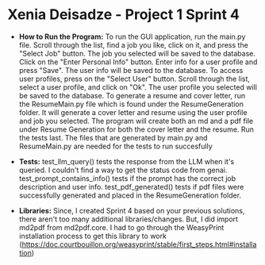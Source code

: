 # Xenia Deisadze - Project 1 Sprint 4

* **How to Run the Program:**
To run the GUI application, run the main.py file. Scroll through the list, find a job you like, click on it, and press the "Select Job" button. The job you selected will be saved to the database. 
Click on the "Enter Personal Info" button. Enter info for a user profile and press "Save". The user info will be saved to the database. 
To access user profiles, press on the "Select User" button. Scroll through the list, select a user profile, and click on "Ok". The user profile you selected will be saved to the database. 
To generate a resume and cover letter, run the ResumeMain.py file which is found under the ResumeGeneration folder. It will generate a cover letter and resume using the user profile and job you selected. The program will create both an md and a pdf file under Resume Generation for both the cover letter and the resume. 
Run the tests last. The files that are generated by main.py and ResumeMain.py are needed for the tests to run succesfully



* **Tests:**
test_llm_query() tests the response from the LLM when it's queried. I couldn't find a way to get the status code from genai.
test_prompt_contains_info() tests if the prompt has the correct job description and user info.
test_pdf_generated() tests if pdf files were successfully generated and placed in the ResumeGeneration folder.


* **Libraries:**
Since, I created Sprint 4 based on your previous solutions, there aren't too many additional libraries/changes.
But, I did import md2pdf from md2pdf.core. I had to go through the WeasyPrint installation process to get this library to work
(https://doc.courtbouillon.org/weasyprint/stable/first_steps.html#installation)

